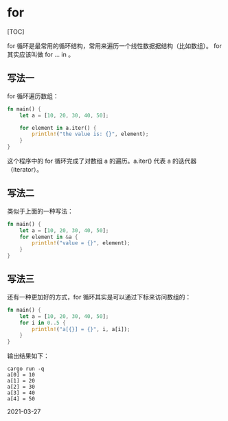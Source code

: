 # for
[TOC]

for 循环是最常用的循环结构，常用来遍历一个线性数据据结构（比如数组）。
for 其实应该叫做 for … in 。
##  写法一
for 循环遍历数组：


```rust
fn main() {
    let a = [10, 20, 30, 40, 50];

    for element in a.iter() {
        println!("the value is: {}", element);
    }
}
```
这个程序中的 for 循环完成了对数组 a 的遍历。a.iter() 代表 a 的迭代器（iterator）。

## 写法二
类似于上面的一种写法：
```rust
fn main() {
    let a = [10, 20, 30, 40, 50];
    for element in &a {
        println!("value = {}", element);
    }
}
```

## 写法三
还有一种更加好的方式，for 循环其实是可以通过下标来访问数组的：

```rust
fn main() {
    let a = [10, 20, 30, 40, 50];
    for i in 0..5 {
        println!("a[{}] = {}", i, a[i]);
    }
}
```
输出结果如下：
```shell
cargo run -q
a[0] = 10
a[1] = 20
a[2] = 30
a[3] = 40
a[4] = 50
```


2021-03-27